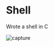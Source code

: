 # Shell
Wrote a shell in C


![capture](https://user-images.githubusercontent.com/28064695/38194873-2745b7a0-362f-11e8-873e-c870dbf391be.PNG)
